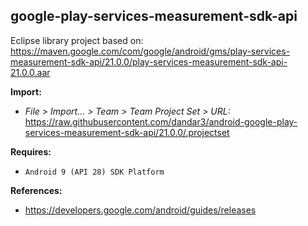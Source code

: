 ## google-play-services-measurement-sdk-api

Eclipse library project based on:<br/>
https://maven.google.com/com/google/android/gms/play-services-measurement-sdk-api/21.0.0/play-services-measurement-sdk-api-21.0.0.aar

**Import:**
- _File > Import... > Team > Team Project Set > URL:_<br/>
  https://raw.githubusercontent.com/dandar3/android-google-play-services-measurement-sdk-api/21.0.0/.projectset

**Requires:**
- `Android 9 (API 28) SDK Platform`

**References:**
- https://developers.google.com/android/guides/releases